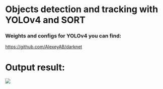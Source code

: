 # Objects detection and tracking with YOLOv4 and SORT
### Weights and configs for YOLOv4 you can find: 
<https://github.com/AlexeyAB/darknet>

# Output result: 
![](video-out.gif)

